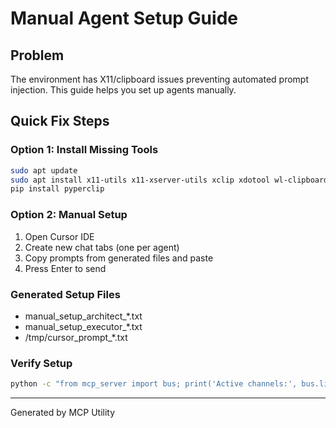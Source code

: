 # Manual Agent Setup Guide

## Problem
The environment has X11/clipboard issues preventing automated prompt injection. This guide helps you set up agents manually.

## Quick Fix Steps

### Option 1: Install Missing Tools
```bash
sudo apt update
sudo apt install x11-utils x11-xserver-utils xclip xdotool wl-clipboard
pip install pyperclip
```

### Option 2: Manual Setup

1. Open Cursor IDE
2. Create new chat tabs (one per agent)
3. Copy prompts from generated files and paste
4. Press Enter to send

### Generated Setup Files

* manual_setup_architect_*.txt
* manual_setup_executor_*.txt
* /tmp/cursor_prompt_*.txt

### Verify Setup

```bash
python -c "from mcp_server import bus; print('Active channels:', bus.list_channels())"
```

---

Generated by MCP Utility

